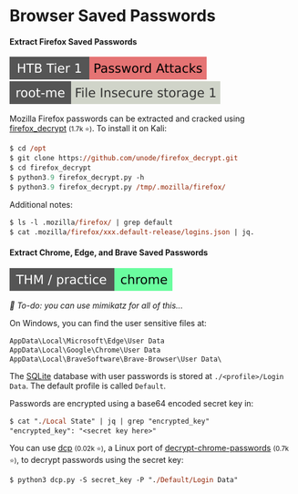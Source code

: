 # Browser Saved Passwords

<div class="row row-cols-lg-2"><div>

#### Extract Firefox Saved Passwords

[![password_attacks](../../../_badges/htb/password_attacks.svg)](https://academy.hackthebox.com/course/preview/password-attacks)
[![file_insecure_storage_1](../../../_badges/rootme/cryptanalysis/file_insecure_storage_1.svg)](https://www.root-me.org/en/Challenges/Cryptanalysis/File-Insecure-storage-1)

Mozilla Firefox passwords can be extracted and cracked using [firefox_decrypt](https://github.com/unode/firefox_decrypt) <small>(1.7k ⭐)</small>. To install it on Kali:

```ps
$ cd /opt
$ git clone https://github.com/unode/firefox_decrypt.git
$ cd firefox_decrypt
$ python3.9 firefox_decrypt.py -h
$ python3.9 firefox_decrypt.py /tmp/.mozilla/firefox/
```

Additional notes:

```ps
$ ls -l .mozilla/firefox/ | grep default
$ cat .mozilla/firefox/xxx.default-release/logins.json | jq.
```
</div><div>

#### Extract Chrome, Edge, and Brave Saved Passwords

[![chrome](../../../_badges/thm-p/chrome.svg)](https://tryhackme.com/room/chrome)

*👻 To-do: you can use mimikatz for all of this...*

On Windows, you can find the user sensitive files at:

```text!
AppData\Local\Microsoft\Edge\User Data
AppData\Local\Google\Chrome\User Data
AppData\Local\BraveSoftware\Brave-Browser\User Data\
```

The [SQLite](/programming-languages/databases/relational/dbms/sqlite.md) database with user passwords is stored at `./<profile>/Login Data`. The default profile is called `Default`.

Passwords are encrypted using a base64 encoded secret key in:

```ps
$ cat "./Local State" | jq | grep "encrypted_key"
"encrypted_key": "<secret key here>"
```

You can use [dcp](https://github.com/palmenas/dcp/tree/main) <small>(0.02k ⭐)</small>, a Linux port of [decrypt-chrome-passwords](https://github.com/ohyicong/decrypt-chrome-passwords/) <small>(0.7k ⭐)</small>, to decrypt passwords using the secret key:

```ps
$ python3 dcp.py -S secret_key -P "./Default/Login Data"
```
</div></div>
